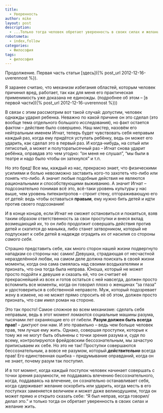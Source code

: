 ```yaml
---
title:
  - Уверенность
author: mike
layout: post
description:
  - ...Только тогда человек обретает уверенность в своих силах и желание жить.
robotsmeta:
  - index,follow
categories:
  - Философия
tags:
  - философия
---
```

Продолжение. Первая часть статьи [здесь]({% post_url 2012-12-16-uverennost %}).

Я заранее считаю, что механизм избегания областей, которым человек причинил вред, работает, так как для меня его практическая 
применимость уже доказана не единожды. (подробнее об этом &#8211; [в первой части]({% post_url 2012-12-16-uverennost %}))

В связи с этим рассмотрим вот такой случай: допустим, человек однажды ударил ребенка. Неважно по какой причине он это сделал 
(это вообще тема отдельного большого исследования), но факт остается фактом &#8211; действие было совершено. Наш мистер, назовём его 
нейтральным именем Игнат, теперь будет чувствовать себя неправым каждый раз, когда ему придётся уступать ребёнку, 
ведь он может его ударить, как сделал это в первый раз. И когда-нибудь, на сотый или пятисотый, а может и полуторатысячный раз &#8211; 
Игнат снова ударит ребёнка, оправдав это чем угодно: &#8220;он меня не слушал&#8221;, &#8220;мы были в театре и надо было чтобы он заткнулся&#8221; и т.п.

Но это бред! Все мы, каждый из нас, прекрасно знает, что физическими усилиями и болью невозможно заставить кого-то захотеть что-либо или понять что-либо. А значит любые подобные действия не являются рациональными и способствующими выживанию. А значит Игнат &#8211; подсознательно понимая всё это, всё-таки уровень культуры у нас выше, чем уровень питекантропов &#8211; строит стену, отгораживающую его от детей: ведь чтобы оставаться **правым**, ему нужно бить детей и идти против своего подсознания!

И в конце концов, если Игнат не сможет остановиться и покаяться, взяв таким образом ответственность за свои проступки и внеся вклад возмещающий их, то он либо продолжит совершать действия против детей и скатится до маньяка, либо станет затворником, который не подпускает к себе детей в надежде оградить их от насилия со стороны *самого себя*.

Страшно представить себе, как много сторон нашей жизни подвергнуто нападкам со стороны нас самих! Девушка, страдающая от несчастной неразделённой любви, на самом деле должна поискать в своей жизни моменты, когда она сама смеялась над своими воздыхателями и признать, что она тогда была неправа. Юноша, который не может просто подойти к девушке и сказать ей, что он считает её прекраснейшей из всех и готов остаться с ней навсегда, должен просто вспомнить все моменты, когда он говорил плохо о женщинах &#8220;за глаза&#8221; и удостовериться в собственной неправоте. Муж, который подозревает жену в измене, но не может прямо спросить её об этом, должен просто признать, что сам имел роман на стороне.

Это так просто! Самое сложное во всем механизме: сделать себя неправым, ведь в этот момент ломаются социальные машины разума, тысячами лет охраняющие его от гибели. **Разум должен быть всегда прав!** &#8211; диктуют они нам. И это правильно &#8211; ведь чем больше человек прав, тем лучше ему жить. Однако, совершая проступки, которые к тому же не могут быть объянены с точки зрения разума и, судя по всему, контролируются фрейдовским бессознательным, мы зачастую приписываем их себе. Но это не так! Проступки совершаются бессознательным, а вовсе не разумом, который ***действительно*** всегда прав! Его единственная ошибка &#8211; придумывание оправданий, когда он не знает, почему разум так поступил.

И в тот момент, когда каждый поступок человек начинает совершать с точки зрения разумности, не поддаваясь влечению бессознательного, когда, поддаваясь на влечение, он сознательно останавливает себя, когда сдерживает желание оскорбить или ударить, когда месть в его поступках заменяется величием и может даже великодушием, тогда он может прямо и открыто сказать себе: &#8220;Я был неправ, когда говорил/делал это.&#8221; и только тогда он обретает уверенность в своих силах и желание жить.
